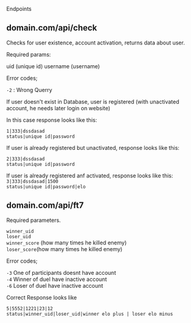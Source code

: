 Endpoints

## domain.com/api/check

Checks for user existence, account activation, returns data about user.

Required params:

uid (unique id)
username (username)

Error codes;

`-2` : Wrong Querry

If user doesn't exist in Database, user is registered (with unactivated account, he needs later login on website)

In this case response looks like this:

`1|333|dssdasad`  
`status|unique id|password`

If user is already registered but unactivated, response looks like this:

`2|333|dssdasad`  
`status|unique id|password`

If user is already registered anf activated, response looks like this:
`3|333|dssdasad|1500`  
`status|unique id|password|elo`

## domain.com/api/ft7

Required parameters.

`winner_uid`  
`loser_uid`  
`winner_score` (how many times he killed enemy)  
`loser_score`(how many times he killed enemy)

Error codes;

`-3` One of participants doesnt have account  
`-4` Winner of duel have inactive account  
`-6` Loser of duel have inactive account

Correct Response looks like

`5|5552|1221|23|12`  
`status|winner_uid|loser_uid|winner elo plus | loser elo minus`
